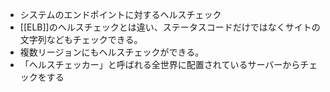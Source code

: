 - システムのエンドポイントに対するヘルスチェック
- [[ELB]]のヘルスチェックとは違い、ステータスコードだけではなくサイトの文字列などもチェックできる。
- 複数リージョンにもヘルスチェックができる。
- 「ヘルスチェッカー」と呼ばれる全世界に配置されているサーバーからチェックをする